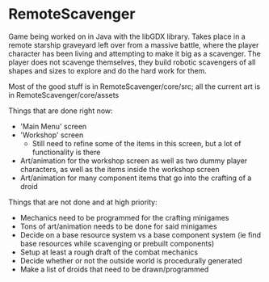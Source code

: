 # RemoteScavenger

Game being worked on in Java with the libGDX library. Takes place in a remote starship graveyard
left over from a massive battle, where the player character has been living and attempting to make it big as a scavenger.
The player does not scavenge themselves, they build robotic scavengers of all shapes and sizes to explore and do
the hard work for them.

Most of the good stuff is in RemoteScavenger/core/src; all the current art is in RemoteScavenger/core/assets

Things that are done right now:
 - 'Main Menu' screen
 - 'Workshop' screen
    - Still need to refine some of the items in this screen, but a lot of functionality is there
 - Art/animation for the workshop screen as well as two dummy player characters, as well as the items inside the workshop screen
 - Art/animation for many component items that go into the crafting of a droid
 
 Things that are not done and at high priority:
 - Mechanics need to be programmed for the crafting minigames
 - Tons of art/animation needs to be done for said minigames
 - Decide on a base resource system vs a base component system (ie find base resources while scavenging or prebuilt components)
 - Setup at least a rough draft of the combat mechanics
 - Decide whether or not the outside world is procedurally generated
 - Make a list of droids that need to be drawn/programmed
